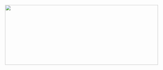 <img src="https://github.com/aubin560/recruiting_agency_project/blob/main/Recruiting_Agency_Project%20(1).png" width = "100%" height = "200px" />
